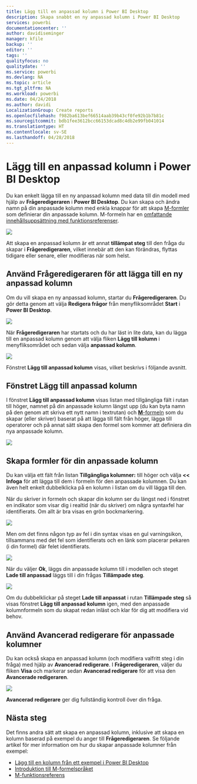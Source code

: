 ```yaml
---
title: Lägg till en anpassad kolumn i Power BI Desktop
description: Skapa snabbt en ny anpassad kolumn i Power BI Desktop
services: powerbi
documentationcenter: ''
author: davidiseminger
manager: kfile
backup: ''
editor: ''
tags: ''
qualityfocus: no
qualitydate: ''
ms.service: powerbi
ms.devlang: NA
ms.topic: article
ms.tgt_pltfrm: NA
ms.workload: powerbi
ms.date: 04/24/2018
ms.author: davidi
LocalizationGroup: Create reports
ms.openlocfilehash: f982ba613bef66514aab39b43cf0fe92b1b7b81c
ms.sourcegitcommit: bdb1fee3612bcc66153dcad8c4db2e99fb041014
ms.translationtype: HT
ms.contentlocale: sv-SE
ms.lasthandoff: 04/28/2018
---
```

# <a name="add-a-custom-column-in-power-bi-desktop"></a>Lägg till en anpassad kolumn i Power BI Desktop
Du kan enkelt lägga till en ny anpassad kolumn med data till din modell med hjälp av **Frågeredigeraren** i **Power BI Desktop**. Du kan skapa och ändra namn på din anpassade kolumn med enkla knappar för att skapa [M-formler](https://msdn.microsoft.com/library/mt270235.aspx) som definierar din anpassade kolumn. M-formeln har en [omfattande innehållsuppsättning med funktionsreferenser](https://msdn.microsoft.com/library/mt779182.aspx). 

![](media/desktop-add-custom-column/add-custom-column_01.png)

Att skapa en anpassad kolumn är ett annat **tillämpat steg** till den fråga du skapar i **Frågeredigeraren**, vilket innebär att den kan förändras, flyttas tidigare eller senare, eller modifieras när som helst.

## <a name="use-query-editor-to-add-a-new-custom-column"></a>Använd Frågeredigeraren för att lägga till en ny anpassad kolumn
Om du vill skapa en ny anpassad kolumn, startar du **Frågeredigeraren**. Du gör detta genom att välja **Redigera frågor** från menyfliksområdet **Start** i **Power BI Desktop**.

![](media/desktop-add-custom-column/add-column-from-example_02.png)

När **Frågeredigeraren** har startats och du har läst in lite data, kan du lägga till en anpassad kolumn genom att välja fliken **Lägg till kolumn** i menyfliksområdet och sedan välja **anpassad kolumn**.

![](media/desktop-add-custom-column/add-custom-column_02.png)

Fönstret **Lägg till anpassad kolumn** visas, vilket beskrivs i följande avsnitt.

## <a name="the-add-custom-column-window"></a>Fönstret Lägg till anpassad kolumn
I fönstret **Lägg till anpassad kolumn** visas listan med tillgängliga fält i rutan till höger, namnet på din anpassade kolumn längst upp (du kan byta namn på den genom att skriva ett nytt namn i textrutan) och [**M**-formeln](https://msdn.microsoft.com/library/mt779182.aspx) som du skapar (eller skriver) baserat på att lägga till fält från höger, lägga till operatorer och på annat sätt skapa den formel som kommer att definiera din nya anpassade kolumn. 

![](media/desktop-add-custom-column/add-custom-column_03.png)

## <a name="create-formulas-for-your-custom-column"></a>Skapa formler för din anpassade kolumn
Du kan välja ett fält från listan **Tillgängliga kolumner:** till höger och välja **<< Infoga** för att lägga till dem i formeln för den anpassade kolumnen. Du kan även helt enkelt dubbelklicka på en kolumn i listan om du vill lägga till den.

När du skriver in formeln och skapar din kolumn ser du längst ned i fönstret en indikator som visar dig i realtid (när du skriver) om några syntaxfel har identifierats. Om allt är bra visas en grön bockmarkering.

![](media/desktop-add-custom-column/add-custom-column_04.png)

Men om det finns någon typ av fel i din syntax visas en gul varningsikon, tillsammans med det fel som identifierats och en länk som placerar pekaren (i din formel) där felet identifierats.

![](media/desktop-add-custom-column/add-custom-column_05.png)

När du väljer **Ok**, läggs din anpassade kolumn till i modellen och steget **Lade till anpassad** läggs till i din frågas **Tillämpade steg**.

![](media/desktop-add-custom-column/add-custom-column_06.png)

Om du dubbelklickar på steget **Lade till anpassat** i rutan **Tillämpade steg** så visas fönstret **Lägg till anpassad kolumn** igen, med den anpassade kolumnformeln som du skapat redan inläst och klar för dig att modifiera vid behov.

## <a name="using-the-advanced-editor-for-custom-columns"></a>Använd Avancerad redigerare för anpassade kolumner
Du kan också skapa en anpassad kolumn (och modifiera valfritt steg i din fråga) med hjälp av **Avancerad redigerare**. I **Frågeredigeraren**, väljer du fliken **Visa** och markerar sedan **Avancerad redigerare** för att visa den **Avancerade redigeraren**.

![](media/desktop-add-custom-column/add-custom-column_07.png)

**Avancerad redigerare** ger dig fullständig kontroll över din fråga.

## <a name="next-steps"></a>Nästa steg
Det finns andra sätt att skapa en anpassad kolumn, inklusive att skapa en kolumn baserad på exempel du anger till **Frågeredigeraren**. Se följande artikel för mer information om hur du skapar anpassade kolumner från exempel:

* [Lägg till en kolumn från ett exempel i Power BI Desktop](desktop-add-column-from-example.md)
* [Introduktion till M-formelspråket](https://msdn.microsoft.com/library/mt270235.aspx)
* [M-funktionsreferens](https://msdn.microsoft.com/library/mt779182.aspx)  

